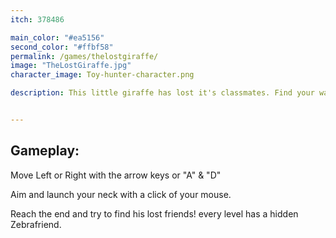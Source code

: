 ```yaml
---
itch: 378486

main_color: "#ea5156"
second_color: "#ffbf58"
permalink: /games/thelostgiraffe/
image: "TheLostGiraffe.jpg"
character_image: Toy-hunter-character.png

description: This little giraffe has lost it's classmates. Find your way through the treacherous jungle by swinging with your long neck. Help your classmates along the way and before you know it, you'll be back on the bus.


---
```

## Gameplay:

Move Left or Right with the arrow keys or "A" & "D"

Aim and launch your neck with a click of your mouse.

Reach the end and try to find his lost friends! every level has a hidden Zebrafriend.